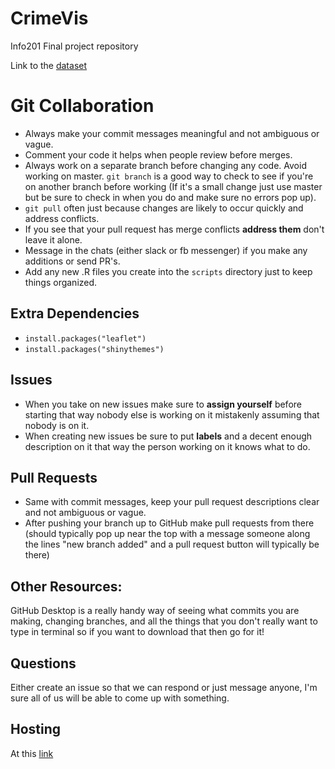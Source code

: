 # CrimeVis
Info201 Final project repository

Link to the [dataset](https://catalog.data.gov/dataset/crime-data-76bd0)
# Git Collaboration 
- Always make your commit messages meaningful and not ambiguous or vague.
- Comment your code it helps when people review before merges.
- Always work on a separate branch before changing any code. Avoid working on master. 
`git branch` is a good way to check to see if you're on another branch before working
(If it's a small change just use master but be sure to check in when you do and make sure no errors pop up).
- `git pull` often just because changes are likely to occur quickly and address conflicts.
- If you see that your pull request has merge conflicts __address them__ don't leave it alone.
- Message in the chats (either slack or fb messenger) if you make any additions or send PR's.
- Add any new .R files you create into the `scripts` directory just to keep things organized.

## Extra Dependencies
- `install.packages("leaflet")`
- `install.packages("shinythemes")`

## Issues
- When you take on new issues make sure to __assign yourself__ before starting that way nobody else is 
working on it mistakenly assuming that nobody is on it. 
- When creating new issues be sure to put __labels__ and a decent enough description on it that way
the person working on it knows what to do.

## Pull Requests
- Same with commit messages, keep your pull request descriptions clear and not ambiguous or vague.
- After pushing your branch up to GitHub make pull requests from there (should typically pop up near
the top with a message someone along the lines "new branch added" and a pull request button will typically
be there)

## Other Resources:
GitHub Desktop is a really handy way of seeing what commits you are making, changing branches, and all the things
that you don't really want to type in terminal so if you want to download that then go for it!

## Questions
Either create an issue so that we can respond or just message anyone, I'm sure all of us will be able to come up with
something. 

## Hosting
At this [link](https://kimalexj.shinyapps.io/CrimeVis/)
